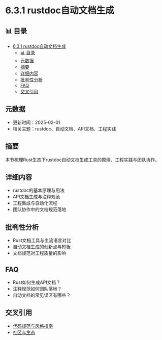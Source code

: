 ﻿# 6.3.1 rustdoc自动文档生成

## 📊 目录

- [6.3.1 rustdoc自动文档生成](#631-rustdoc自动文档生成)
  - [📊 目录](#-目录)
  - [元数据](#元数据)
  - [摘要](#摘要)
  - [详细内容](#详细内容)
  - [批判性分析](#批判性分析)
  - [FAQ](#faq)
  - [交叉引用](#交叉引用)

## 元数据

- 更新时间：2025-02-01
- 相关主题：rustdoc、自动文档、API文档、工程实践

## 摘要

本节梳理Rust生态下rustdoc自动文档生成工具的原理、工程实践与团队协作。

## 详细内容

- rustdoc的基本原理与用法
- API文档生成与注释规范
- 工程集成与自动化流程
- 团队协作中的文档规范落地

## 批判性分析

- Rust文档工具与主流语言对比
- 自动文档生成的创新点与短板
- 文档规范对工程质量的影响

## FAQ

- Rust如何生成API文档？
- 注释规范如何团队落地？
- 自动文档的常见误区有哪些？

## 交叉引用

- [代码规范与风格指南](./6.3.2_代码规范与风格指南.md)
- [社区与生态](../07_community_ecosystem.md)
